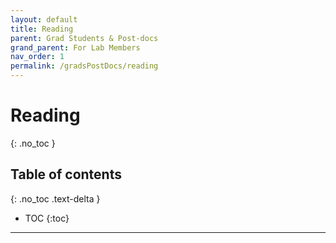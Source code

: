 ```yaml
---
layout: default
title: Reading
parent: Grad Students & Post-docs
grand_parent: For Lab Members
nav_order: 1
permalink: /gradsPostDocs/reading
---
```


# Reading
{: .no_toc }

## Table of contents
{: .no_toc .text-delta }

* TOC
{:toc}

---